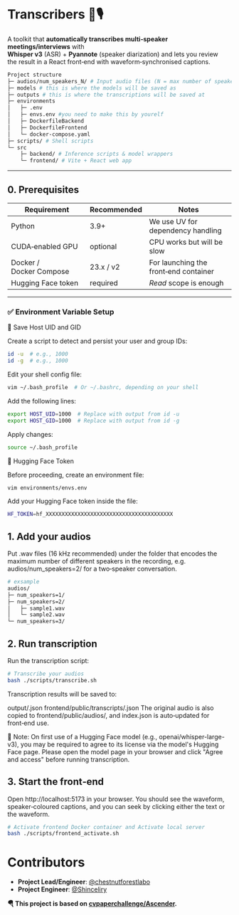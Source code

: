 # Transcribers 📝🎙️

A toolkit that **automatically transcribes multi‑speaker meetings/interviews** with  
**Whisper v3** (ASR) + **Pyannote** (speaker diarization) and lets you review  
the result in a React front‑end with waveform‑synchronised captions.

```bash
Project structure
├─ audios/num_speakers_N/ # Input audio files (N = max number of speakers)
├─ models # this is where the models will be saved as
├─ outputs # this is where the transcriptions will be saved at
├─ environments
│   ├─ .env
│   ├─ envs.env #you need to make this by yourelf
│   ├─ DockerfileBackend
│   ├─ DockerfileFrontend
│   └─ docker-compose.yaml
├─ scripts/ # Shell scripts
└─ src
    ├─ backend/ # Inference scripts & model wrappers
    └─ frontend/ # Vite + React web app
```

---

## 0. Prerequisites

| Requirement           | Recommended | Notes                                   |
|-----------------------|-------------|-----------------------------------------|
| Python                | 3.9+        | We use UV for dependency handling   |
| CUDA‑enabled GPU      | optional    | CPU works but will be slow              |
| Docker / Docker Compose| 23.x / v2  | For launching the front‑end container   |
| Hugging Face token    | required    | *Read* scope is enough                  |

---


### ✅ Environment Variable Setup

🔧 Save Host UID and GID

Create a script to detect and persist your user and group IDs:

```bash
id -u  # e.g., 1000
id -g  # e.g., 1000
```

Edit your shell config file:

```bash
vim ~/.bash_profile  # Or ~/.bashrc, depending on your shell
```

Add the following lines:

```bash
export HOST_UID=1000  # Replace with output from id -u
export HOST_GID=1000  # Replace with output from id -g
```

Apply changes:

```bash
source ~/.bash_profile
```

🔐 Hugging Face Token

Before proceeding, create an environment file:

```bash
vim environments/envs.env
```

Add your Hugging Face token inside the file:

```bash
HF_TOKEN=hf_XXXXXXXXXXXXXXXXXXXXXXXXXXXXXXXXXXXXXXXX
```

## 1. Add your audios
Put .wav files (16 kHz recommended) under the folder that encodes the
maximum number of different speakers in the recording, e.g.
audios/num_speakers=2/ for a two‑speaker conversation.

```bash
# exsample
audios/
├─ num_speakers=1/
├─ num_speakers=2/
│   ├─ sample1.wav
│   └─ sample2.wav
└─ num_speakers=3/
```

## 2. Run transcription
Run the transcription script:

```bash
# Transcribe your audios
bash ./scripts/transcribe.sh
```
Transcription results will be saved to:

output/<file>.json
frontend/public/transcripts/<file>.json
The original audio is also copied to frontend/public/audios/, and index.json is auto‑updated for front‑end use.

📎 Note:
On first use of a Hugging Face model (e.g., openai/whisper-large-v3), you may be required to agree to its license via the model's Hugging Face page.
Please open the model page in your browser and click "Agree and access" before running transcription.

## 3. Start the front‑end
Open http://localhost:5173 in your browser.
You should see the waveform, speaker‑coloured captions, and you can seek by
clicking either the text or the waveform.

```bash
# Activate frontend Docker container and Activate local server
bash ./scripts/frontend_activate.sh
```

# Contributors
- **Project Lead/Engineer**: [@chestnutforestlabo](https://github.com/chestnutforestlabo)
- **Project Engineer**: [@Shinceliry](https://github.com/Shinceliry)

**🪂 This project is based on [cvpaperchallenge/Ascender](https://github.com/cvpaperchallenge/Ascender).**